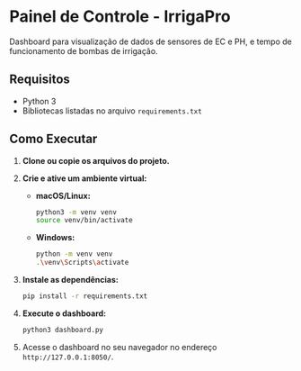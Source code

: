 # Painel de Controle - IrrigaPro

Dashboard para visualização de dados de sensores de EC e PH, e tempo de funcionamento de bombas de irrigação.

## Requisitos

- Python 3
- Bibliotecas listadas no arquivo `requirements.txt`

## Como Executar

1.  **Clone ou copie os arquivos do projeto.**

2.  **Crie e ative um ambiente virtual:**

    *   **macOS/Linux:**
        ```bash
        python3 -m venv venv
        source venv/bin/activate
        ```

    *   **Windows:**
        ```bash
        python -m venv venv
        .\venv\Scripts\activate
        ```

3.  **Instale as dependências:**
    ```bash
    pip install -r requirements.txt
    ```

4.  **Execute o dashboard:**
    ```bash
    python3 dashboard.py
    ```

5.  Acesse o dashboard no seu navegador no endereço `http://127.0.0.1:8050/`.